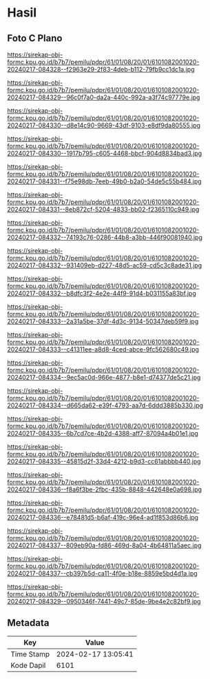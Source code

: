 # Hasil

## Foto C Plano

https://sirekap-obj-formc.kpu.go.id/b7b7/pemilu/pdpr/61/01/08/20/01/6101082001020-20240217-084328--f2963e29-2f83-4deb-b112-79fb9cc1dc1a.jpg

https://sirekap-obj-formc.kpu.go.id/b7b7/pemilu/pdpr/61/01/08/20/01/6101082001020-20240217-084329--96c0f7a0-da2a-440c-992a-a3f74c97779e.jpg

https://sirekap-obj-formc.kpu.go.id/b7b7/pemilu/pdpr/61/01/08/20/01/6101082001020-20240217-084330--d8e14c90-9669-43df-9103-e8df9da80555.jpg

https://sirekap-obj-formc.kpu.go.id/b7b7/pemilu/pdpr/61/01/08/20/01/6101082001020-20240217-084330--1917b795-c605-4468-bbcf-904d8834bad3.jpg

https://sirekap-obj-formc.kpu.go.id/b7b7/pemilu/pdpr/61/01/08/20/01/6101082001020-20240217-084331--f75e98db-7eeb-49b0-b2a0-54de5c55b484.jpg

https://sirekap-obj-formc.kpu.go.id/b7b7/pemilu/pdpr/61/01/08/20/01/6101082001020-20240217-084331--8eb872cf-5204-4833-bb02-f2365110c949.jpg

https://sirekap-obj-formc.kpu.go.id/b7b7/pemilu/pdpr/61/01/08/20/01/6101082001020-20240217-084332--74193c76-0286-44b8-a3bb-446f90081940.jpg

https://sirekap-obj-formc.kpu.go.id/b7b7/pemilu/pdpr/61/01/08/20/01/6101082001020-20240217-084332--931409eb-d227-48d5-ac59-cd5c3c8ade31.jpg

https://sirekap-obj-formc.kpu.go.id/b7b7/pemilu/pdpr/61/01/08/20/01/6101082001020-20240217-084332--b8dfc3f2-4e2e-44f9-91d4-b031155a83bf.jpg

https://sirekap-obj-formc.kpu.go.id/b7b7/pemilu/pdpr/61/01/08/20/01/6101082001020-20240217-084333--2a31a5be-37df-4d3c-9134-50347deb59f9.jpg

https://sirekap-obj-formc.kpu.go.id/b7b7/pemilu/pdpr/61/01/08/20/01/6101082001020-20240217-084333--c41311ee-a8d8-4ced-abce-9fc562680c49.jpg

https://sirekap-obj-formc.kpu.go.id/b7b7/pemilu/pdpr/61/01/08/20/01/6101082001020-20240217-084334--9ec5ac0d-966e-4877-b8e1-d74377de5c21.jpg

https://sirekap-obj-formc.kpu.go.id/b7b7/pemilu/pdpr/61/01/08/20/01/6101082001020-20240217-084334--d665da62-e39f-4793-aa7d-6ddd3885b330.jpg

https://sirekap-obj-formc.kpu.go.id/b7b7/pemilu/pdpr/61/01/08/20/01/6101082001020-20240217-084335--6b7cd7ce-4b2d-4388-aff7-87094a4b01e1.jpg

https://sirekap-obj-formc.kpu.go.id/b7b7/pemilu/pdpr/61/01/08/20/01/6101082001020-20240217-084335--45815d2f-33d4-4212-b9d3-cc61abbbb440.jpg

https://sirekap-obj-formc.kpu.go.id/b7b7/pemilu/pdpr/61/01/08/20/01/6101082001020-20240217-084336--f8a6f3be-2fbc-435b-8848-442648e0a698.jpg

https://sirekap-obj-formc.kpu.go.id/b7b7/pemilu/pdpr/61/01/08/20/01/6101082001020-20240217-084336--e78481d5-b6af-419c-96e4-ad1f853d86b6.jpg

https://sirekap-obj-formc.kpu.go.id/b7b7/pemilu/pdpr/61/01/08/20/01/6101082001020-20240217-084337--809eb90a-fd86-469d-8a04-4b64811a5aec.jpg

https://sirekap-obj-formc.kpu.go.id/b7b7/pemilu/pdpr/61/01/08/20/01/6101082001020-20240217-084337--cb397b5d-ca11-4f0e-b18e-8859e5bd4d1a.jpg

https://sirekap-obj-formc.kpu.go.id/b7b7/pemilu/pdpr/61/01/08/20/01/6101082001020-20240217-084329--0950346f-7441-49c7-85de-9be4e2c82bf9.jpg


## Metadata

| Key        | Value               |
| ---------- | ------------------- |
| Time Stamp | 2024-02-17 13:05:41 |
| Kode Dapil | 6101                |



